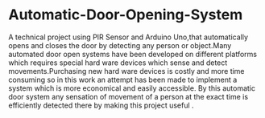 # Automatic-Door-Opening-System
A technical project using PIR Sensor and Arduino Uno,that automatically opens and closes the door by detecting any person or object.Many automated door open systems have been developed on different platforms  which requires special hard ware devices which sense and detect  movements.Purchasing new hard ware devices is costly and more time  consuming so in this work an attempt has been made to implement a system  which is more economical and easily accessible. By this automatic door system  any sensation of movement of a person at the exact time is efficiently detected  there by making this project useful .
